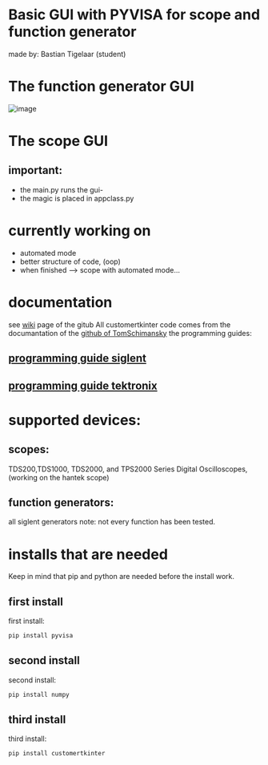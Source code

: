 # Basic GUI with PYVISA for scope and function generator
made by: Bastian Tigelaar (student)
# The function generator GUI
![image](https://github.com/basktanios/PYVISA_SIGLENT/assets/108866346/6659647c-a9b3-4b3d-a9be-a50931a64af1)



# The scope GUI
## important:

- the main.py runs the gui-
- the magic is placed in appclass.py

# currently working on 
- automated mode
- better structure of code, (oop)
- when finished --> scope with automated mode...

# documentation
see [wiki](https://github.com/basktanios/PYVISA_SIGLENT/wiki) page of the gitub
All customertkinter code comes from the documantation of the [github of TomSchimansky](https://github.com/TomSchimansky/CustomTkinter)
the programming guides:
## [programming guide siglent](https://siglentna.com/USA_website_2014/Documents/Program_Material/SDG_ProgrammingGuide_PG_E03B.pdf)
## [programming guide tektronix](https://www.tek.com/en/oscilloscope/tds1000-manual)

# supported devices:
## scopes:
TDS200,TDS1000, TDS2000, and TPS2000 Series Digital Oscilloscopes, (working on the hantek scope)
## function generators: 
all siglent generators
note:
not every function has been tested.

# installs that are needed 
Keep in mind that pip and python are needed before the install work.

## first install
first install:
```bash
pip install pyvisa
```
## second install
second install:
```bash
pip install numpy 
```
## third install
third install: 
```bash
pip install customertkinter 
```


